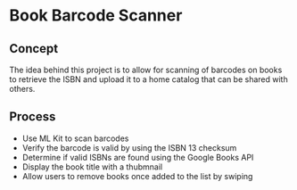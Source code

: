 # Book Barcode Scanner
## Concept
The idea behind this project is to allow for scanning of barcodes on books to retrieve the ISBN and upload it to a home catalog that can be shared with others.
## Process
- Use ML Kit to scan barcodes
- Verify the barcode is valid by using the ISBN 13 checksum
- Determine if valid ISBNs are found using the Google Books API
- Display the book title with a thubmnail
- Allow users to remove books once added to the list by swiping
